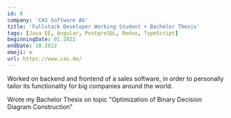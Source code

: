 ```yaml
---
id: 0
company: 'CAS Software AG'
title: 'Fullstack Developer Working Student + Bachelor Thesis'
tags: [Java EE, Angular, PostgreSQL, Redux, TypeScript]
beginningDate: 01.2022
endDate: 10.2022
emoji: ⚙
url: https://www.cas.de/
---
```

Worked on backend and frontend of a sales software, in order to personally tailor its functionality for big companies around the world.

Wrote my Bachelor Thesis on topic "Optimization of Binary Decision Diagram Construction" 